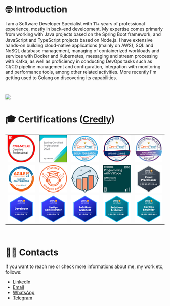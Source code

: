 # 🤓 Introduction 
I am a Software Developer Specialist with 11+ years of professional experience, mostly in back-end development. My expertise comes primarly from working with Java projects based on the Spring Boot framework, and JavaScript and TypeScript projects based on Node.js. I have extensive hands-on building cloud-native applications (mainly on AWS), SQL and NoSQL database management, managing of containerized workloads and services with Docker and Kubernetes, messaging and stream processing with Kafka, as well as proficiency in conducting DevOps tasks such as CI/CD pipeline management and configuration, integration with monitoring and performance tools, among other related activities. More recently I'm getting used to Golang on discovering its capabilities.

<br>

![](https://komarev.com/ghpvc/?username=davidarchanjo&color=blue)

# 🎓 Certifications ([Credly](https://www.credly.com/users/david-archanjo))
| | | | | |
| :-: | :-: | :-: | :-: | :-: |
|![1.png](./badges/java/1.png)|![1.png](./badges/vmware/1.png)|![1.png](./badges/certiprof/1.png)|![2.png](./badges/certiprof/2.png)|![3.png](./badges/certiprof/3.png)|
|![4.png](./badges/certiprof/4.png)|![1.png](./badges/postman/1.png)|![2](./badges/postman/2.png)|![1.png](./badges/ibm/1.png)|![1.png](./badges/aws/1.png)|
|![2.png](./badges/aws/2.png)|![3.png](./badges/aws/3.png)|![4.png](./badges/aws/4.png)|![5.png](./badges/aws/5.png)|![6.png](./badges/aws/6.png)|

<br>

# 👨‍💻 Contacts
If you want to reach me or check more informations about me, my work etc, follows:
- [LinkedIn](https://www.linkedin.com/in/davidarchanjo/)
- [Email](mailto:david.archanjoybr@gmail.com)
- [WhatsApp](https://api.whatsapp.com/send?phone=5511976375264)
- [Telegram](https://t.me/davidarchanjo)
